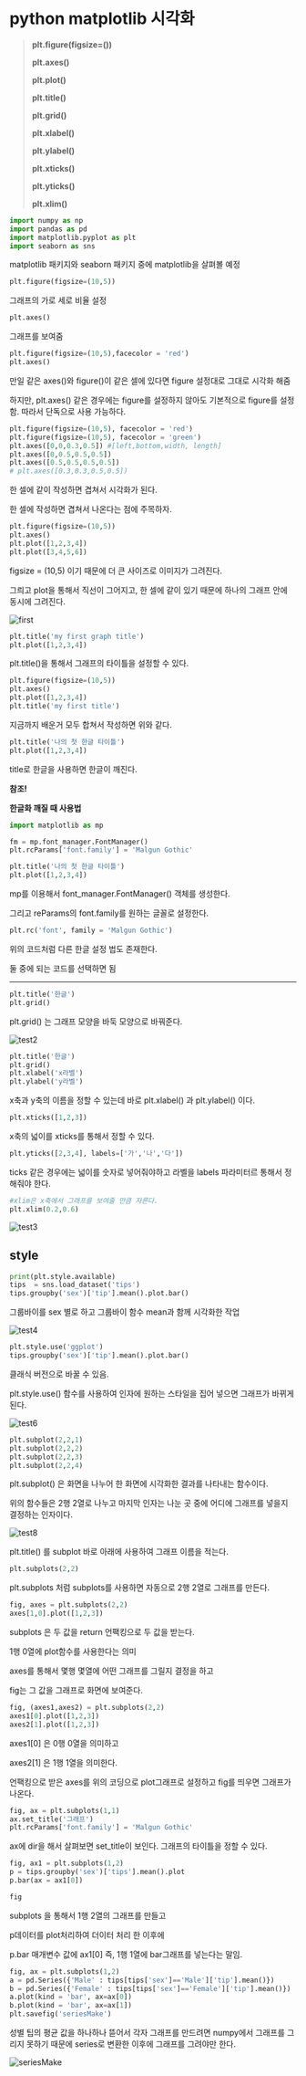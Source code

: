 # python matplotlib 시각화

> **plt.figure(figsize=())**
>
> **plt.axes()**
>
> **plt.plot()**
>
> **plt.title()**
>
> **plt.grid()**﻿
>
> **plt.xlabel()**
>
> **plt.ylabel()**
>
> **plt.xticks()**
>
> **plt.yticks()**
>
> **plt.xlim()**﻿



```python
import numpy as np
import pandas as pd
import matplotlib.pyplot as plt
import seaborn as sns

```



matplotlib 패키지와 seaborn 패키지 중에 matplotlib을 살펴볼 예정



```python
plt.figure(figsize=(10,5))

```



그래프의 가로 세로 비율 설정



```python
plt.axes()
```



그래프를 보여줌



```python
plt.figure(figsize=(10,5),facecolor = 'red')
plt.axes()
```



만일 같은 axes()와 figure()이 같은 셀에 있다면 figure 설정대로 그대로 시각화 해줌

하지만, plt.axes() 같은 경우에는 figure를 설정하지 않아도 기본적으로 figure를 설정함. 따라서 단독으로 사용 가능하다.



```python
plt.figure(figsize=(10,5), facecolor = 'red')
plt.figure(figsize=(10,5), facecolor = 'green')
plt.axes([0,0,0.3,0.5]) #[left,bottom,width, length]
plt.axes([0,0.5,0.5,0.5])
plt.axes([0.5,0.5,0.5,0.5])
# plt.axes([0.3,0.3,0.5,0.5])

```



한 셀에 같이 작성하면 겹쳐서 시각화가 된다.

한 셀에 작성하면 겹쳐서 나온다는 점에 주목하자.



```python
plt.figure(figsize=(10,5))
plt.axes()
plt.plot([1,2,3,4])
plt.plot([3,4,5,6])
```



figsize = (10,5) 이기 때문에 더 큰 사이즈로 이미지가 그려진다.

그릐고 plot을 통해서 직선이 그어지고, 한 셀에 같이 있기 때문에 하나의 그래프 안에 동시에 그려진다.



![first](C:/study/workspace_python/first.png)





```python
plt.title('my first graph title')
plt.plot([1,2,3,4])
```



plt.title()을 통해서 그래프의 타이틀을 설정할 수 있다.



```python
plt.figure(figsize=(10,5))
plt.axes()
plt.plot([1,2,3,4])
plt.title('my first title')
```



지금까지 배운거 모두 합쳐서 작성하면 위와 같다.



```python
plt.title('나의 첫 한글 타이틀')
plt.plot([1,2,3,4])
```



title로 한글을 사용하면 한글이 깨진다.



**참조!**﻿

**한글화 깨질 때 사용법** 



```python
import matplotlib as mp

fm = mp.font_manager.FontManager()
plt.rcParams['font.family'] = 'Malgun Gothic'

plt.title('나의 첫 한글 타이틀')
plt.plot([1,2,3,4])
```



mp를 이용해서 font_manager.FontManager() 객체를 생성한다.

그리고 reParams의 font.family를 원하는 글꼴로 설정한다.



```python
plt.rc('font', family = 'Malgun Gothic')
```



위의 코드처럼 다른 한글 설정 법도 존재한다.

둘 중에 되는 코드를 선택하면 됨







---



```python
plt.title('한글')
plt.grid()
```



plt.grid() 는 그래프 모양을 바둑 모양으로 바꿔준다.



![test2](C:/study/workspace_python/test2.png)





```python
plt.title('한글')
plt.grid()
plt.xlabel('x라벨')
plt.ylabel('y라벨')

```



x축과 y축의 이름을 정할 수 있는데 바로 plt.xlabel() 과 plt.ylabel() 이다.



```python
plt.xticks([1,2,3])

```



x축의 넓이를 xticks를 통해서 정할 수 있다.



```python
plt.yticks([2,3,4], labels=['가','나','다'])
```



ticks 같은 경우에는 넓이를 숫자로 넣어줘야하고 라벨을 labels 파라미터르 통해서 정해줘야 한다.



```python
#xlim은 x축에서 그래프를 보여줄 만큼 자른다.
plt.xlim(0.2,0.6)
```

![test3](C:/study/workspace_python/test3.png)

## **style**



```python
print(plt.style.available)
tips  = sns.load_dataset('tips')
tips.groupby('sex')['tip'].mean().plot.bar()
```



그룹바이를 sex 별로 하고 그룹바이 함수 mean과 함께 시각화한 작업





![test4](../../../../../../study/workspace_python/test4.png)



```python
plt.style.use('ggplot')
tips.groupby('sex')['tip'].mean().plot.bar()
```



클래식 버전으로 바꿀 수 있음.

plt.style.use() 함수를 사용하여 인자에 원하는 스타일을 집어 넣으면 그래프가 바뀌게 된다.



![test6](../../../../../../study/workspace_python/test6.png)





```python
plt.subplot(2,2,1)
plt.subplot(2,2,2)
plt.subplot(2,2,3)
plt.subplot(2,2,4)


```



plt.subplot() 은 화면을 나누어 한 화면에 시각화한 결과를 나타내는 함수이다.

위의 함수들은 2행 2열로 나누고 마지막 인자는 나눈 곳 중에 어디에 그래프를 넣을지 결정하는 인자이다.



![test8](../../../../../../study/workspace_python/test8.png)

plt.title() 를 subplot 바로 아래에 사용하여 그래프 이름을 적는다.



```python
plt.subplots(2,2)

```



plt.subplots 처럼 subplots를 사용하면 자동으로 2행 2열로 그래프를 만든다.



```python
fig, axes = plt.subplots(2,2)
axes[1,0].plot([1,2,3])
```



subplots 은 두 값을 return 언팩킹으로 두 값을 받는다.

1행 0열에 plot함수를 사용한다는 의미



axes를 통해서 몇행 몇열에 어떤 그래프를 그릴지 결정을 하고

fig는 그 값을 그래프로 화면에 보여준다.



```python
fig, (axes1,axes2) = plt.subplots(2,2)
axes1[0].plot([1,2,3])
axes2[1].plot([1,2,3])

```



axes1[0] 은 0행 0열을 의미하고

axes2[1] 은 1행 1열을 의미한다. 

언팩킹으로 받은 axes를 위의 코딩으로 plot그래프로 설정하고 fig를 띄우면 그래프가 나온다.



```python
fig, ax = plt.subplots(1,1)
ax.set_title('그래프')
plt.rcParams['font.family'] = 'Malgun Gothic'
```



ax에 dir을 해서 살펴보면 set_title이 보인다. 그래프의 타이틀을 정할 수 있다.



```python
fig, ax1 = plt.subplots(1,2)
p = tips.groupby('sex')['tips'].mean().plot
p.bar(ax = ax1[0])

fig
```



subplots 을 통해서 1행 2열의 그래프를 만들고

p데이터를 plot처리하여 더이터 처리 한 이후에

p.bar 매개변수 값에 ax1[0] 즉, 1행 1열에 bar그래프를 넣는다는 말임.



```python
fig, ax = plt.subplots(1,2)
a = pd.Series({'Male' : tips[tips['sex']=='Male']['tip'].mean()})
b = pd.Series({'Female' : tips[tips['sex']=='Female']['tip'].mean()})
a.plot(kind = 'bar', ax=ax[0])
b.plot(kind = 'bar', ax=ax[1])
plt.savefig('seriesMake')
```



성별 팁의 평균 값을 하나하나 뜯어서 각자 그래프를 만드려면 numpy에서 그래프를 그리지 못하기 때문에 series로 변환한 이후에 그래프를 그려야만 한다.

![seriesMake](../../../../../../study/workspace_python/seriesMake.png)
